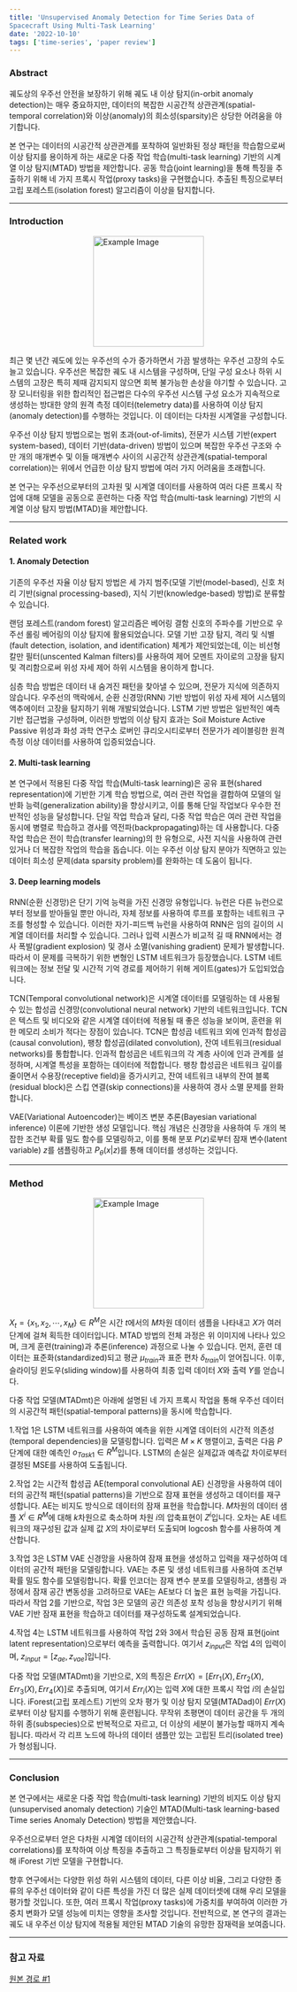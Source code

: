 ```yaml
---
title: 'Unsupervised Anomaly Detection for Time Series Data of
Spacecraft Using Multi-Task Learning'
date: '2022-10-10'
tags: ['time-series', 'paper review']
---
```


### Abstract

궤도상의 우주선 안전을 보장하기 위해 궤도 내 이상 탐지(in-orbit anomaly detection)는 매우 중요하지만, 데이터의 복잡한 시공간적 상관관계(spatial-temporal correlation)와 이상(anomaly)의 희소성(sparsity)은 상당한 어려움을 야기합니다.

본 연구는 데이터의 시공간적 상관관계를 포착하여 일반화된 정상 패턴을 학습함으로써 이상 탐지를 용이하게 하는 새로운 다중 작업 학습(multi-task learning) 기반의 시계열 이상 탐지(MTAD) 방법을 제안합니다. 공동 학습(joint learning)을 통해 특징을 추출하기 위해 네 가지 프록시 작업(proxy tasks)을 구현했습니다. 추출된 특징으로부터 고립 포레스트(isolation forest) 알고리즘이 이상을 탐지합니다.

---

### Introduction

<img src="https://velog.velcdn.com/images/devjo/post/f6a7c136-f0e5-485a-b502-19a395ad72db/image.png" alt="Example Image" style="display: block; margin: 0 auto; height:200;" />

최근 몇 년간 궤도에 있는 우주선의 수가 증가하면서 가끔 발생하는 우주선 고장의 수도 늘고 있습니다. 우주선은 복잡한 궤도 내 시스템을 구성하며, 단일 구성 요소나 하위 시스템의 고장은 특히 제때 감지되지 않으면 회복 불가능한 손상을 야기할 수 있습니다. 고장 모니터링을 위한 합리적인 접근법은 다수의 우주선 시스템 구성 요소가 지속적으로 생성하는 방대한 양의 원격 측정 데이터(telemetry data)를 사용하여 이상 탐지(anomaly detection)를 수행하는 것입니다. 이 데이터는 다차원 시계열을 구성합니다.

우주선 이상 탐지 방법으로는 범위 초과(out-of-limits), 전문가 시스템 기반(expert system-based), 데이터 기반(data-driven) 방법이 있으며 복잡한 우주선 구조와 수만 개의 매개변수 및 이들 매개변수 사이의 시공간적 상관관계(spatial-temporal correlation)는 위에서 언급한 이상 탐지 방법에 여러 가지 어려움을 초래합니다.

본 연구는 우주선으로부터의 고차원 및 시계열 데이터를 사용하여 여러 다른 프록시 작업에 대해 모델을 공동으로 훈련하는 다중 작업 학습(multi-task learning) 기반의 시계열 이상 탐지 방법(MTAD)을 제안합니다.

---

### Related work

#### 1. Anomaly Detection

기존의 우주선 자율 이상 탐지 방법은 세 가지 범주(모델 기반(model-based), 신호 처리 기반(signal processing-based), 지식 기반(knowledge-based) 방법)로 분류할 수 있습니다.

랜덤 포레스트(random forest) 알고리즘은 베어링 결함 신호의 주파수를 기반으로 우주선 롤링 베어링의 이상 탐지에 활용되었습니다. 모델 기반 고장 탐지, 격리 및 식별(fault detection, isolation, and identification) 체계가 제안되었는데, 이는 비선형 칼만 필터(unscented Kalman filters)를 사용하여 제어 모멘트 자이로의 고장을 탐지 및 격리함으로써 위성 자세 제어 하위 시스템을 용이하게 합니다.

심층 학습 방법은 데이터 내 숨겨진 패턴을 찾아낼 수 있으며, 전문가 지식에 의존하지 않습니다. 우주선의 맥락에서, 순환 신경망(RNN) 기반 방법이 위성 자세 제어 시스템의 액추에이터 고장을 탐지하기 위해 개발되었습니다. LSTM 기반 방법은 일반적인 예측 기반 접근법을 구성하며, 이러한 방법의 이상 탐지 효과는 Soil Moisture Active Passive 위성과 화성 과학 연구소 로버인 큐리오시티로부터 전문가가 레이블링한 원격 측정 이상 데이터를 사용하여 입증되었습니다.

#### 2. Multi-task learning

본 연구에서 적용된 다중 작업 학습(Multi-task learning)은 공유 표현(shared representation)에 기반한 기계 학습 방법으로, 여러 관련 작업을 결합하여 모델의 일반화 능력(generalization ability)을 향상시키고, 이를 통해 단일 작업보다 우수한 전반적인 성능을 달성합니다. 단일 작업 학습과 달리, 다중 작업 학습은 여러 관련 작업을 동시에 병렬로 학습하고 경사를 역전파(backpropagating)하는 데 사용합니다. 다중 작업 학습은 전이 학습(transfer learning)의 한 유형으로, 사전 지식을 사용하여 관련 있거나 더 복잡한 작업의 학습을 돕습니다. 이는 우주선 이상 탐지 분야가 직면하고 있는 데이터 희소성 문제(data sparsity problem)를 완화하는 데 도움이 됩니다.

#### 3. Deep learning models

RNN(순환 신경망)은 단기 기억 능력을 가진 신경망 유형입니다. 뉴런은 다른 뉴런으로부터 정보를 받아들일 뿐만 아니라, 자체 정보를 사용하여 루프를 포함하는 네트워크 구조를 형성할 수 있습니다. 이러한 자기-피드백 뉴런을 사용하여 RNN은 임의 길이의 시계열 데이터를 처리할 수 있습니다. 그러나 입력 시퀀스가 비교적 길 때 RNN에서는 경사 폭발(gradient explosion) 및 경사 소멸(vanishing gradient) 문제가 발생합니다. 따라서 이 문제를 극복하기 위한 변형인 LSTM 네트워크가 등장했습니다. LSTM 네트워크에는 정보 전달 및 시간적 기억 경로를 제어하기 위해 게이트(gates)가 도입되었습니다.

TCN(Temporal convolutional network)은 시계열 데이터를 모델링하는 데 사용될 수 있는 합성곱 신경망(convolutional neural network) 기반의 네트워크입니다. TCN은 텍스트 및 비디오와 같은 시계열 데이터에 적용될 때 좋은 성능을 보이며, 훈련을 위한 메모리 소비가 적다는 장점이 있습니다. TCN은 합성곱 네트워크 외에 인과적 합성곱(causal convolution), 팽창 합성곱(dilated convolution), 잔여 네트워크(residual networks)를 통합합니다. 인과적 합성곱은 네트워크의 각 계층 사이에 인과 관계를 설정하며, 시계열 특성을 포함하는 데이터에 적합합니다. 팽창 합성곱은 네트워크 깊이를 줄이면서 수용장(receptive field)을 증가시키고, 잔여 네트워크 내부의 잔여 블록(residual block)은 스킵 연결(skip connections)을 사용하여 경사 소멸 문제를 완화합니다.

VAE(Variational Autoencoder)는 베이즈 변분 추론(Bayesian variational inference) 이론에 기반한 생성 모델입니다. 핵심 개념은 신경망을 사용하여 두 개의 복잡한 조건부 확률 밀도 함수를 모델링하고, 이를 통해 분포 $P(z)$로부터 잠재 변수(latent variable) $z$를 샘플링하고 $P_\theta(x|z)$를 통해 데이터를 생성하는 것입니다.

---

### Method

<img src="https://velog.velcdn.com/images/devjo/post/e94c8578-60cc-4954-be92-f52e8e527252/image.png" alt="Example Image" style="display: block; margin: 0 auto; height:200;" />

$X_t = \{x_1, x_2, \cdots, x_M\} \in R^M$은 시간 $t$에서의 $M$차원 데이터 샘플을 나타내고 $X$가 여러 단계에 걸쳐 획득한 데이터입니다. MTAD 방법의 전체 과정은 위 이미지에 나타나 있으며, 크게 훈련(training)과 추론(inference) 과정으로 나눌 수 있습니다. 먼저, 훈련 데이터는 표준화(standardized)되고 평균 $\mu_{train}$과 표준 편차 $\delta_{train}$이 얻어집니다. 이후, 슬라이딩 윈도우(sliding window)를 사용하여 최종 입력 데이터 $X$와 출력 $Y$를 얻습니다.

다중 작업 모델(MTADmt)은 아래에 설명된 네 가지 프록시 작업을 통해 우주선 데이터의 시공간적 패턴(spatial-temporal patterns)을 동시에 학습합니다.

1.작업 1은 LSTM 네트워크를 사용하여 예측을 위한 시계열 데이터의 시간적 의존성(temporal dependencies)을 모델링합니다. 입력은 $M×K$ 행렬이고, 출력은 다음 $P$ 단계에 대한 예측인 $o_{Task1} \in R^M$입니다. LSTM의 손실은 실제값과 예측값 차이로부터 결정된 MSE를 사용하여 도출됩니다.

2.작업 2는 시간적 합성곱 AE(temporal convolutional AE) 신경망을 사용하여 데이터의 공간적 패턴(spatial patterns)을 기반으로 잠재 표현을 생성하고 데이터를 재구성합니다. AE는 비지도 방식으로 데이터의 잠재 표현을 학습합니다. $M$차원의 데이터 샘플 $X^i \in R^M$에 대해 $k$차원으로 축소하며 차원 $i$의 압축표현이 $Z^i$입니다. 오차는 AE 네트워크의 재구성된 값과 실제 값 $X$의 차이로부터 도출되며 logcosh 함수를 사용하여 계산합니다.

3.작업 3은 LSTM VAE 신경망을 사용하여 잠재 표현을 생성하고 입력을 재구성하여 데이터의 공간적 패턴을 모델링합니다. VAE는 추론 및 생성 네트워크를 사용하여 조건부 확률 밀도 함수를 모델링합니다. 확률 인코더는 잠재 변수 분포를 모델링하고, 샘플링 과정에서 잠재 공간 변동성을 고려하므로 VAE는 AE보다 더 높은 표현 능력을 가집니다. 따라서 작업 2를 기반으로, 작업 3은 모델의 공간 의존성 포착 성능을 향상시키기 위해 VAE 기반 잠재 표현을 학습하고 데이터를 재구성하도록 설계되었습니다.

4.작업 4는 LSTM 네트워크를 사용하여 작업 2와 3에서 학습된 공동 잠재 표현(joint latent representation)으로부터 예측을 출력합니다. 여기서 $z_{input}$은 작업 4의 입력이며, $z_{input} = [z_{ae}, z_{vae}]$입니다.

다중 작업 모델(MTADmt)을 기반으로, X의 특징은 $Err(X) = [Err_1(X), Err_2(X), Err_3(X), Err_4(X)]$로 추출되며, 여기서 $Err_i(X)$는 입력 $X$에 대한 프록시 작업 $i$의 손실입니다. iForest(고립 포레스트) 기반의 오차 평가 및 이상 탐지 모델(MTADad)이 $Err(X)$로부터 이상 탐지를 수행하기 위해 훈련됩니다. 무작위 초평면이 데이터 공간을 두 개의 하위 종(subspecies)으로 반복적으로 자르고, 더 이상의 세분이 불가능할 때까지 계속됩니다. 따라서 각 리프 노드에 하나의 데이터 샘플만 있는 고립된 트리(isolated tree)가 형성됩니다.

---

### Conclusion

본 연구에서는 새로운 다중 작업 학습(multi-task learning) 기반의 비지도 이상 탐지(unsupervised anomaly detection) 기술인 MTAD(Multi-task learning-based Time series Anomaly Detection) 방법을 제안했습니다.

우주선으로부터 얻은 다차원 시계열 데이터의 시공간적 상관관계(spatial-temporal correlations)를 포착하여 이상 특징을 추출하고 그 특징들로부터 이상을 탐지하기 위해 iForest 기반 모델을 구현합니다.

향후 연구에서는 다양한 위성 하위 시스템의 데이터, 다른 이상 비율, 그리고 다양한 종류의 우주선 데이터와 같이 다른 특성을 가진 더 많은 실제 데이터셋에 대해 우리 모델을 평가할 것입니다. 또한, 여러 프록시 작업(proxy tasks)에 가중치를 부여하여 이러한 가중치 변화가 모델 성능에 미치는 영향을 조사할 것입니다. 전반적으로, 본 연구의 결과는 궤도 내 우주선 이상 탐지에 적용될 제안된 MTAD 기술의 유망한 잠재력을 보여줍니다.

---

### 참고 자료

[원본 경로 #1](https://www.mdpi.com/2076-3417/12/13/6296)
